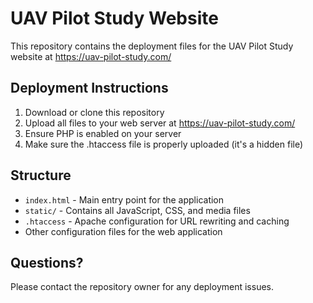 # UAV Pilot Study Website

This repository contains the deployment files for the UAV Pilot Study website at https://uav-pilot-study.com/

## Deployment Instructions

1. Download or clone this repository
2. Upload all files to your web server at https://uav-pilot-study.com/
3. Ensure PHP is enabled on your server
4. Make sure the .htaccess file is properly uploaded (it's a hidden file)

## Structure

- `index.html` - Main entry point for the application
- `static/` - Contains all JavaScript, CSS, and media files
- `.htaccess` - Apache configuration for URL rewriting and caching
- Other configuration files for the web application

## Questions?

Please contact the repository owner for any deployment issues.